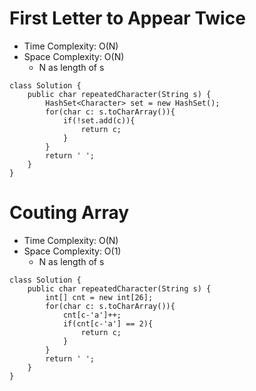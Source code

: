 # First Letter to Appear Twice

- Time Complexity: O(N)
- Space Complexity: O(N)
  - N as length of s

```
class Solution {
    public char repeatedCharacter(String s) {
        HashSet<Character> set = new HashSet();
        for(char c: s.toCharArray()){
            if(!set.add(c)){
                return c;
            }
        }
        return ' ';
    }
}
```

# Couting Array

- Time Complexity: O(N)
- Space Complexity: O(1)
  - N as length of s

```
class Solution {
    public char repeatedCharacter(String s) {
        int[] cnt = new int[26];
        for(char c: s.toCharArray()){
            cnt[c-'a']++;
            if(cnt[c-'a'] == 2){
                return c;
            }
        }
        return ' ';
    }
}
```

